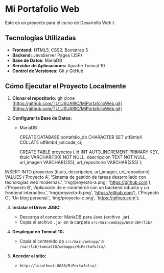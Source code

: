 # Mi Portafolio Web

Este es un proyecto para el curso de Desarrollo Web I.

## Tecnologías Utilizadas

* **Frontend:** HTML5, CSS3, Bootstrap 5
* **Backend:** JavaServer Pages (JSP)
* **Base de Datos:** MariaDB
* **Servidor de Aplicaciones:** Apache Tomcat 10
* **Control de Versiones:** Git y GitHub

## Cómo Ejecutar el Proyecto Localmente

1.  **Clonar el repositorio:**
    git clone [https://github.com/TU_USUARIO/MiPortafolioWeb.git](https://github.com/TU_USUARIO/MiPortafolioWeb.git)

2.  **Configurar la Base de Datos:**
    * MariaDB
        
      CREATE DATABASE portafolio_db CHARACTER SET utf8mb4 COLLATE utf8mb4_unicode_ci;
      
      CREATE TABLE proyectos (
    id INT AUTO_INCREMENT PRIMARY KEY,
    titulo VARCHAR(100) NOT NULL,
    descripcion TEXT NOT NULL,
    url_imagen VARCHAR(255),
    url_repositorio VARCHAR(255)
);

INSERT INTO proyectos (titulo, descripcion, url_imagen, url_repositorio) VALUES
('Proyecto A', 'Sistema de gestión de tareas desarrollado con tecnologías web modernas.', 'img/proyecto-a.png', 'https://github.com'),
('Proyecto B', 'Aplicación de e-commerce con un backend robusto y un frontend interactivo.', 'img/proyecto-b.png', 'https://github.com'),
('Proyecto C', 'Un blog personal.', 'img/proyecto-c.png', 'https://github.com');


      
3.  **Instalar el Driver JDBC:**
    * Descarga el conector MariaDB para Java (archivo .jar).
    * Copia el archivo `.jar` en la carpeta `src/main/webapp/WEB-INF/lib/`.

4.  **Desplegar en Tomcat 10:**
    * Copia el contenido de `src/main/webapp/` a `/var/lib/tomcat10/webapps/MiPortafolio/`.

5.  **Acceder al sitio:**
    * `http://localhost:8080/MiPortafolio/`.

